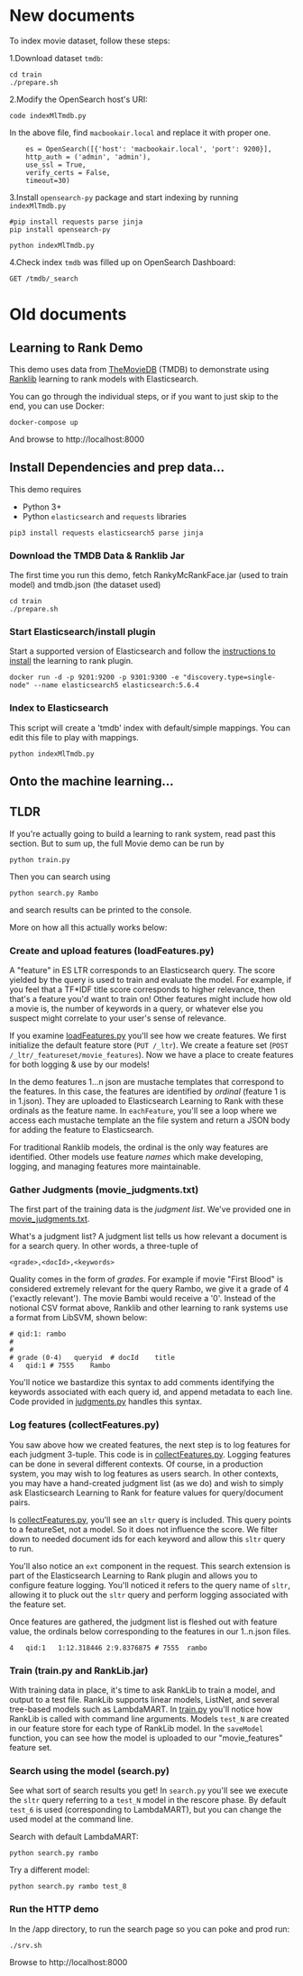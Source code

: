 # New documents

To index movie dataset, follow these steps:

1.Download dataset `tmdb`:

```
cd train
./prepare.sh
```

2.Modify the OpenSearch host's URI:

```
code indexMlTmdb.py
```

In the above file, find `macbookair.local` and replace it with proper one.

```
    es = OpenSearch([{'host': 'macbookair.local', 'port': 9200}],
    http_auth = ('admin', 'admin'),
    use_ssl = True,
    verify_certs = False,
    timeout=30)
```

3.Install `opensearch-py` package and start indexing by running `indexMlTmdb.py`

```
#pip install requests parse jinja
pip install opensearch-py

python indexMlTmdb.py
```

4.Check index `tmdb` was filled up on OpenSearch Dashboard:

```
GET /tmdb/_search
```

# Old documents
## Learning to Rank Demo

This demo uses data from [TheMovieDB](http://themoviedb.org) (TMDB) to demonstrate using [Ranklib](https://sourceforge.net/p/lemur/wiki/RankLib/) learning to rank models with Elasticsearch.

You can go through the individual steps, or if you want to just skip to the end, you can use Docker:

```
docker-compose up
```

And browse to http://localhost:8000


## Install Dependencies and prep data...

This demo requires

- Python 3+
- Python `elasticsearch` and `requests` libraries

```
pip3 install requests elasticsearch5 parse jinja
```

### Download the TMDB Data & Ranklib Jar

The first time you run this demo, fetch RankyMcRankFace.jar (used to train model) and tmdb.json (the dataset used)

```
cd train
./prepare.sh
```

### Start Elasticsearch/install plugin

Start a supported version of Elasticsearch and follow the [instructions to install](https://github.com/o19s/elasticsearch-learning-to-rank#installing) the learning to rank plugin.

```
docker run -d -p 9201:9200 -p 9301:9300 -e "discovery.type=single-node" --name elasticsearch5 elasticsearch:5.6.4
```

### Index to Elasticsearch

This script will create a 'tmdb' index with default/simple mappings. You can edit this file to play with mappings.

```
python indexMlTmdb.py
```

## Onto the machine learning...

## TLDR

If you're actually going to build a learning to rank system, read past this section. But to sum up, the full Movie demo can be run by

```
python train.py
```

Then you can search using

```
python search.py Rambo
```

and search results can be printed to the console.

More on how all this actually works below:

### Create and upload features (loadFeatures.py)

A "feature" in ES LTR corresponds to an Elasticsearch query. The score yielded by the query is used to train and evaluate the model. For example, if you feel that a TF\*IDF title score corresponds to higher relevance, then that's a feature you'd want to train on! Other features might include how old a movie is, the number of keywords in a query, or whatever else you suspect might correlate to your user's sense of relevance.

If you examine [loadFeatures.py](loadFeatures.py) you'll see how we create features. We first initialize the default feature store (`PUT /_ltr`). We create a feature set (`POST /_ltr/_featureset/movie_features`). Now we have a place to create features for both logging & use by our models!

In the demo features 1...n json are mustache templates that correspond to the features. In this case, the features are identified by *ordinal* (feature 1 is in 1.json). They are uploaded to Elasticsearch Learning to Rank with these ordinals as the feature name. In `eachFeature`, you'll see a loop where we access each mustache template an the file system and return a JSON body for adding the feature to Elasticsearch.

For traditional Ranklib models, the ordinal is the only way features are identified. Other models use feature *names* which make developing, logging, and managing features more maintainable.

### Gather Judgments (movie_judgments.txt)

The first part of the training data is the *judgment list*. We've provided one in [movie_judgments.txt](movie_judgments.txt).

What's a judgment list? A judgment list tells us how relevant a document is for a search query. In other words, a three-tuple of

```
<grade>,<docId>,<keywords>
```

Quality comes in the form of *grades*. For example if movie "First Blood" is considered extremely relevant for the query Rambo, we give it a grade of 4 ('exactly relevant'). The movie Bambi would receive a '0'. Instead of the notional CSV format above, Ranklib and other learning to rank systems use a format from LibSVM, shown below:

```
# qid:1: rambo
#
#
# grade (0-4)	queryid	 # docId	title
4	qid:1 #	7555	Rambo
```

You'll notice we bastardize this syntax to add comments identifying the keywords associated with each query id, and append metadata to each line. Code provided in [judgments.py](judgments.py) handles this syntax.

### Log features (collectFeatures.py)

You saw above how we created features, the next step is to log features for each judgment 3-tuple. This code is in [collectFeatures.py](collectFeatures.py). Logging features can be done in several different contexts. Of course, in a production system, you may wish to log features as users search. In other contexts, you may have a hand-created judgment list (as we do) and wish to simply ask Elasticsearch Learning to Rank for feature values for query/document pairs.

Is [collectFeatures.py](collectFeatures.py), you'll see an `sltr` query is included. This query points to a featureSet, not a model. So it does not influence the score. We filter down to needed document ids for each keyword and allow this `sltr` query to run.

You'll also notice an `ext` component in the request. This search extension is part of the Elasticsearch Learning to Rank plugin and allows you to configure feature logging. You'll noticed it refers to the query name of `sltr`, allowing it to pluck out the `sltr` query and perform logging associated with the feature set.

Once features are gathered, the judgment list is fleshed out with feature value, the ordinals below corresponding to the features in our 1..n.json files.

```
4	qid:1	1:12.318446	2:9.8376875 # 7555	rambo
```

### Train (train.py and RankLib.jar)

With training data in place, it's time to ask RankLib to train a model, and output to a test file. RankLib supports linear models, ListNet, and several tree-based models such as LambdaMART. In [train.py](train.py) you'll notice how RankLib is called with command line arguments. Models `test_N` are created in our feature store for each type of RankLib model. In the `saveModel` function, you can see how the model is uploaded to our "movie_features" feature set.

### Search using the model (search.py)

See what sort of search results you get! In `search.py` you'll see we execute the `sltr` query referring to a `test_N` model in the rescore phase. By default `test_6` is used (corresponding to LambdaMART), but you can change the used model at the command line.

Search with default LambdaMART:

```
python search.py rambo
```

Try a different model:

```
python search.py rambo test_8
```

### Run the HTTP demo

In the /app directory, to run the search page so you can poke and prod run:

```
./srv.sh
```

Browse to http://localhost:8000
